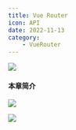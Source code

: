 ```yaml
---
title: Vue Router
icon: API
date: 2022-11-13
category:
    - VueRouter
---
```


![](https://image.zswei.xyz/img/202211131150637.png)

#### 本章简介

![](https://image.zswei.xyz/img/202211131150291.png)

![](https://image.zswei.xyz/img/202211131151251.png)